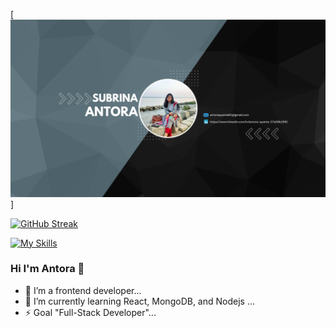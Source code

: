 [![An old rock in the desert](/cover.png "Shiprock, New Mexico by Beau Rogers")]

<!-- Readme Stack Status -->
[![GitHub Streak](https://github-readme-streak-stats.herokuapp.com?user=tashrifantora&theme=tokyonight)](https://git.io/streak-stats)

<!-- Icons -->
[![My Skills](https://skillicons.dev/icons?i=html,css,tailwind,js,react,firebase,vscode,figma)](https://skillicons.dev)


### Hi I'm Antora 👋

- 👀 I’m a frontend developer...
- 🌱 I’m currently learning React, MongoDB, and Nodejs ...
-  ⚡ Goal "Full-Stack Developer"...

<!--
**tashrifantora/tashrifantora** is a ✨ _special_ ✨ repository because its `README.md` (this file) appears on your GitHub profile.

Here are some ideas to get you started:

- 🔭 I’m currently working on ...
- 🌱 I’m currently learning ...
- 👯 I’m looking to collaborate on ...
- 🤔 I’m looking for help with ...
- 💬 Ask me about ...
- 📫 How to reach me: ...
- 😄 Pronouns: ...
- ⚡ Fun fact: ...
-->
